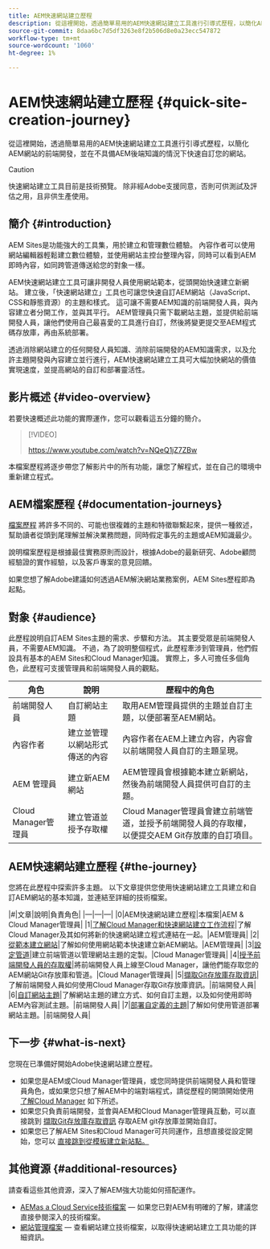 ```yaml
---
title: AEM快速網站建立歷程
description: 從這裡開始，透過簡單易用的AEM快速網站建立工具進行引導式歷程，以簡化AEM網站的前端開發，並在不具備AEM後端知識的情況下快速自訂您的網站。
source-git-commit: 8daa6bc7d5df3263e8f2b506d8e0a23ecc547872
workflow-type: tm+mt
source-wordcount: '1060'
ht-degree: 1%

---
```



# AEM快速網站建立歷程 {#quick-site-creation-journey}

從這裡開始，透過簡單易用的AEM快速網站建立工具進行引導式歷程，以簡化AEM網站的前端開發，並在不具備AEM後端知識的情況下快速自訂您的網站。

>[!CAUTION]
>
>快速網站建立工具目前是技術預覽。 除非經Adobe支援同意，否則可供測試及評估之用，且非供生產使用。

## 簡介 {#introduction}

AEM Sites是功能強大的工具集，用於建立和管理數位體驗。 內容作者可以使用網站編輯器輕鬆建立數位體驗，並使用網站主控台整理內容，同時可以看到AEM即時內容，如同跨管道傳送給您的對象一樣。

AEM快速網站建立工具可讓非開發人員使用網站範本，從頭開始快速建立新網站。 建立後，「快速網站建立」工具也可讓您快速自訂AEM網站（JavaScript、CSS和靜態資源）的主題和樣式。 這可讓不需要AEM知識的前端開發人員，與內容建立者分開工作，並與其平行。 AEM管理員只需下載網站主題，並提供給前端開發人員，讓他們使用自己最喜愛的工具進行自訂，然後將變更提交至AEM程式碼存放庫，再由系統部署。

透過消除網站建立的任何開發人員知識、消除前端開發的AEM知識需求，以及允許主題開發與內容建立並行進行，AEM快速網站建立工具可大幅加快網站的價值實現速度，並提高網站的自訂和部署靈活性。

## 影片概述 {#video-overview}

若要快速概述此功能的實際運作，您可以觀看這五分鐘的簡介。

>[!VIDEO]
>
>https://www.youtube.com/watch?v=NQeQ1jZ7ZBw

本檔案歷程將逐步帶您了解影片中的所有功能，讓您了解程式，並在自己的環境中重新建立程式。

## AEM檔案歷程 {#documentation-journeys}

[檔案歷程](/help/journey-documentation/home.md) 將許多不同的、可能也很複雜的主題和特徵聯繫起來，提供一種敘述，幫助讀者從頭到尾理解並解決業務問題，同時假定事先的主題或AEM知識最少。

說明檔案歷程是根據最佳實務原則而設計，根據Adobe的最新研究、Adobe顧問經驗證的實作經驗，以及客戶專案的意見回饋。

如果您想了解Adobe建議如何透過AEM解決網站業務案例，AEM Sites歷程即為起點。

## 對象 {#audience}

此歷程說明自訂AEM Sites主題的需求、步驟和方法。 其主要受眾是前端開發人員，不需要AEM知識。 不過，為了說明整個程式，此歷程牽涉到管理員，他們假設具有基本的AEM Sites和Cloud Manager知識。 實際上，多人可擔任多個角色，此歷程可支援管理員和前端開發人員的觀點。

| 角色 | 說明 | 歷程中的角色 |
|---|---|---|
| 前端開發人員 | 自訂網站主題 | 取用AEM管理員提供的主題並自訂主題，以便部署至AEM網站。 |
| 內容作者 | 建立並管理以網站形式傳送的內容 | 內容作者在AEM上建立內容，內容會以前端開發人員自訂的主題呈現。 |
| AEM 管理員 | 建立新AEM網站 | AEM管理員會根據範本建立新網站，然後為前端開發人員提供可自訂的主題。 |
| Cloud Manager管理員 | 建立管道並授予存取權 | Cloud Manager管理員會建立前端管道，並授予前端開發人員的存取權，以便提交AEM Git存放庫的自訂項目。 |

## AEM快速網站建立歷程 {#the-journey}

您將在此歷程中探索許多主題。 以下文章提供您使用快速網站建立工具建立和自訂AEM網站的基本知識，並連結至詳細的技術檔案。

|#|文章|說明|負責角色| |—|—|—| |0|AEM快速網站建立歷程|本檔案|AEM &amp; Cloud Manager管理員| |1|[了解Cloud Manager和快速網站建立工作流程](cloud-manager.md)|了解Cloud Manager及其如何將新的快速網站建立程式連結在一起。|AEM管理員| |2|[從範本建立網站](create-site.md)|了解如何使用網站範本快速建立新AEM網站。|AEM管理員| |3|[設定管道](pipeline-setup.md)|建立前端管道以管理網站主題的定製。|Cloud Manager管理員| |4|[授予前端開發人員的存取權](grant-access.md)|將前端開發人員上線至Cloud Manager，讓他們能存取您的AEM網站Git存放庫和管道。|Cloud Manager管理員| |5|[擷取Git存放庫存取資訊](retrieve-access.md)|了解前端開發人員如何使用Cloud Manager存取Git存放庫資訊。|前端開發人員| |6|[自訂網站主題](customize-theme.md)|了解網站主題的建立方式、如何自訂主題，以及如何使用即時AEM內容測試主題。|前端開發人員| |7|[部署自定義的主題](deploy-theme.md)|了解如何使用管道部署網站主題。|前端開發人員|

## 下一步 {#what-is-next}

您現在已準備好開始Adobe快速網站建立歷程。

* 如果您是AEM或Cloud Manager管理員，或您同時提供前端開發人員和管理員角色，或如果您只想了解AEM中的端對端程式，請從歷程的開頭開始使用 [了解Cloud Manager](cloud-manager.md) 如下所述。
* 如果您只負責前端開發，並會與AEM和Cloud Manager管理員互動，可以直接跳到 [擷取Git存放庫存取資訊](retrieve-access.md) 存取AEM git存放庫並開始自訂。
* 如果您已了解AEM Sites和Cloud Manager可共同運作，且想直接從設定開始，您可以 [直接跳到從模板建立新站點。](create-site.md)

## 其他資源 {#additional-resources}

請查看這些其他資源，深入了解AEM強大功能如何搭配運作。

* [AEMas a Cloud Service技術檔案](https://experienceleague.adobe.com/docs/experience-manager-cloud-service.html)  — 如果您已對AEM有明確的了解，建議您直接參閱深入的技術檔案。
* [網站管理檔案](/help/sites-cloud/administering/site-creation/create-site.md)  — 查看網站建立技術檔案，以取得快速網站建立工具功能的詳細資訊。
